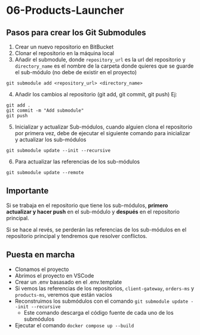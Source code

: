 # 06-Products-Launcher

## Pasos para crear los Git Submodules

1. Crear un nuevo repositorio en BitBucket
2. Clonar el repositorio en la máquina local
3. Añadir el submodule, donde `repository_url` es la url del repositorio y `directory_name` es el nombre de la carpeta donde quieres que se guarde el sub-módulo (no debe de existir en el proyecto)

```
git submodule add <repository_url> <directory_name>
```

4. Añadir los cambios al repositorio (git add, git commit, git push)
   Ej:

```
git add .
git commit -m "Add submodule"
git push
```

5. Inicializar y actualizar Sub-módulos, cuando alguien clona el repositorio por primera vez, debe de ejecutar el siguiente comando para inicializar y actualizar los sub-módulos

```
git submodule update --init --recursive
```

6. Para actualizar las referencias de los sub-módulos

```
git submodule update --remote
```

## Importante

Si se trabaja en el repositorio que tiene los sub-módulos, **primero actualizar y hacer push** en el sub-módulo y **después** en el repositorio principal.

Si se hace al revés, se perderán las referencias de los sub-módulos en el repositorio principal y tendremos que resolver conflictos.

## Puesta en marcha

- Clonamos el proyecto
- Abrimos el proyecto en VSCode
- Crear un .env basasado en el .env.template
- Si vemos las referencias de los repositorios, `client-gateway`, `orders-ms` y `products-ms`, veremos que están vacíos
- Reconstruimos los submódulos con el comando `git submodule update --init --recursive`
  - Este comando descarga el código fuente de cada uno de los submódulos
- Ejecutar el comando `docker compose up --build`
